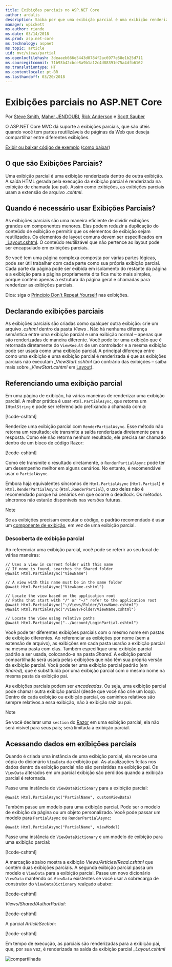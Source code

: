```yaml
---
title: Exibições parciais no ASP.NET Core
author: ardalis
description: Saiba por que uma exibição parcial é uma exibição renderizada dentro de outra exibição e quando elas devem ser usadas em aplicativos ASP.NET Core.
manager: wpickett
ms.author: riande
ms.date: 03/14/2018
ms.prod: asp.net-core
ms.technology: aspnet
ms.topic: article
uid: mvc/views/partial
ms.openlocfilehash: 3deaaeb666e5443d0784f2ac6977e58e1b25d711
ms.sourcegitcommit: 71b93b42cbce8a9b1a12c4d88391e75a4dfb6162
ms.translationtype: HT
ms.contentlocale: pt-BR
ms.lasthandoff: 03/20/2018
---
```

# <a name="partial-views-in-aspnet-core"></a>Exibições parciais no ASP.NET Core

Por [Steve Smith](https://ardalis.com/), [Maher JENDOUBI](https://twitter.com/maherjend), [Rick Anderson](https://twitter.com/RickAndMSFT) e [Scott Sauber](https://twitter.com/scottsauber)

O ASP.NET Core MVC dá suporte a exibições parciais, que são úteis quando você tem partes reutilizáveis de páginas da Web que deseja compartilhar entre diferentes exibições.

[Exibir ou baixar código de exemplo](https://github.com/aspnet/Docs/tree/master/aspnetcore/mvc/views/partial/sample) ([como baixar](xref:tutorials/index#how-to-download-a-sample))

## <a name="what-are-partial-views"></a>O que são Exibições Parciais?

Uma exibição parcial é uma exibição renderizada dentro de outra exibição. A saída HTML gerada pela execução da exibição parcial é renderizada na exibição de chamada (ou pai). Assim como exibições, as exibições parciais usam a extensão de arquivo *.cshtml*.

## <a name="when-should-i-use-partial-views"></a>Quando é necessário usar Exibições Parciais?

As exibições parciais são uma maneira eficiente de dividir exibições grandes em componentes menores. Elas podem reduzir a duplicação do conteúdo de exibição e permitir que os elementos de exibição sejam reutilizados. Os elementos de layout comuns devem ser especificados em [_Layout.cshtml](layout.md). O conteúdo reutilizável que não pertence ao layout pode ser encapsulado em exibições parciais.

Se você tem uma página complexa composta por várias partes lógicas, pode ser útil trabalhar com cada parte como sua própria exibição parcial. Cada parte da página pode ser exibida em isolamento do restante da página e a exibição para a página propriamente dita fica muito mais simples, porque contém apenas a estrutura da página geral e chamadas para renderizar as exibições parciais.

Dica: siga o [Princípio Don't Repeat Yourself](http://deviq.com/don-t-repeat-yourself/) nas exibições.

## <a name="declaring-partial-views"></a>Declarando exibições parciais

As exibições parciais são criadas como qualquer outra exibição: crie um arquivo *.cshtml* dentro da pasta *Views* . Não há nenhuma diferença semântica entre uma exibição parcial e uma exibição normal – apenas que são renderizadas de maneira diferente. Você pode ter uma exibição que é retornada diretamente do `ViewResult` de um controlador e a mesma exibição pode ser usada como uma exibição parcial. A principal diferença entre como uma exibição e uma exibição parcial é renderizada é que as exibições parciais não executam *_ViewStart.cshtml* (ao contrário das exibições – saiba mais sobre *_ViewStart.cshtml* em [Layout](layout.md)).

## <a name="referencing-a-partial-view"></a>Referenciando uma exibição parcial

Em uma página de exibição, há várias maneiras de renderizar uma exibição parcial. A melhor prática é usar `Html.PartialAsync`, que retorna um `IHtmlString` e pode ser referenciado prefixando a chamada com `@`:

[!code-cshtml[](partial/sample/src/PartialViewsSample/Views/Home/About.cshtml?range=8)]

Renderize uma exibição parcial com `RenderPartialAsync`. Esse método não retorna um resultado; ele transmite a saída renderizada diretamente para a resposta. Como ele não retorna nenhum resultado, ele precisa ser chamado dentro de um bloco de código Razor:

[!code-cshtml[](partial/sample/src/PartialViewsSample/Views/Home/About.cshtml?range=11-13)]

Como ele transmite o resultado diretamente, o `RenderPartialAsync` pode ter um desempenho melhor em alguns cenários. No entanto, é recomendável usar o `PartialAsync`.

Embora haja equivalentes síncronos de `Html.PartialAsync` (`Html.Partial`) e `Html.RenderPartialAsync` (`Html.RenderPartial`), o uso deles não é recomendado porque há cenários em que ocorre o deadlock. Os métodos síncronos não estarão disponíveis nas versões futuras.

> [!NOTE]
> Se as exibições precisam executar o código, o padrão recomendado é usar um [componente de exibição](view-components.md), em vez de uma exibição parcial.

### <a name="partial-view-discovery"></a>Descoberta de exibição parcial

Ao referenciar uma exibição parcial, você pode se referir ao seu local de várias maneiras:

```cshtml
// Uses a view in current folder with this name
// If none is found, searches the Shared folder
@await Html.PartialAsync("ViewName")

// A view with this name must be in the same folder
@await Html.PartialAsync("ViewName.cshtml")

// Locate the view based on the application root
// Paths that start with "/" or "~/" refer to the application root
@await Html.PartialAsync("~/Views/Folder/ViewName.cshtml")
@await Html.PartialAsync("/Views/Folder/ViewName.cshtml")

// Locate the view using relative paths
@await Html.PartialAsync("../Account/LoginPartial.cshtml")
```

Você pode ter diferentes exibições parciais com o mesmo nome em pastas de exibição diferentes. Ao referenciar as exibições por nome (sem a extensão de arquivo), as exibições em cada pasta usarão a exibição parcial na mesma pasta com elas. Também especifique uma exibição parcial padrão a ser usada, colocando-a na pasta *Shared*. A exibição parcial compartilhada será usada pelas exibições que não têm sua própria versão da exibição parcial. Você pode ter uma exibição parcial padrão (em *Shared*), que é substituída por uma exibição parcial com o mesmo nome na mesma pasta da exibição pai.

As exibições parciais podem ser *encadeadas*. Ou seja, uma exibição parcial pode chamar outra exibição parcial (desde que você não crie um loop). Dentro de cada exibição ou exibição parcial, os caminhos relativos são sempre relativos a essa exibição, não à exibição raiz ou pai.

> [!NOTE]
> Se você declarar uma `section` do [Razor](razor.md) em uma exibição parcial, ela não será visível para seus pais; será limitada à exibição parcial.

## <a name="accessing-data-from-partial-views"></a>Acessando dados em exibições parciais

Quando é criada uma instância de uma exibição parcial, ela recebe uma cópia do dicionário `ViewData` da exibição pai. As atualizações feitas nos dados dentro da exibição parcial não são persistidas na exibição pai. Os `ViewData` alterados em um parcial exibição são perdidos quando a exibição parcial é retornada.

Passe uma instância de `ViewDataDictionary` para a exibição parcial:

```cshtml
@await Html.PartialAsync("PartialName", customViewData)
```

Também passe um modelo para uma exibição parcial. Pode ser o modelo de exibição da página ou um objeto personalizado. Você pode passar um modelo para `PartialAsync` ou `RenderPartialAsync`:

```cshtml
@await Html.PartialAsync("PartialName", viewModel)
```

Passe uma instância de `ViewDataDictionary` e um modelo de exibição para uma exibição parcial:

[!code-cshtml[](partial/sample/src/PartialViewsSample/Views/Articles/Read.cshtml?range=15-16)]

A marcação abaixo mostra a exibição *Views/Articles/Read.cshtml* que contém duas exibições parciais. A segunda exibição parcial passa um modelo e `ViewData` para a exibição parcial. Passe um novo dicionário `ViewData` mantendo os `ViewData` existentes se você usar a sobrecarga de construtor do `ViewDataDictionary` realçado abaixo:

[!code-cshtml[](partial/sample/src/PartialViewsSample/Views/Articles/Read.cshtml)]

*Views/Shared/AuthorPartial*:

[!code-cshtml[](partial/sample/src/PartialViewsSample/Views/Shared/AuthorPartial.cshtml)]

A parcial *ArticleSection*:

[!code-cshtml[](partial/sample/src/PartialViewsSample/Views/Articles/ArticleSection.cshtml)]

Em tempo de execução, as parciais são renderizadas para a exibição pai, que, por sua vez, é renderizada na saída da exibição parcial *_Layout.cshtml*

![compartilhada](partial/_static/output.png)
